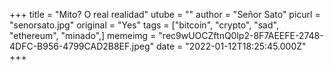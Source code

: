 +++
title = "Mito? O real realidad"
utube = ""
author = "Señor Sato"
picurl = "senorsato.jpg"
original = "Yes"
tags = ["bitcoin", "crypto", "sad", "ethereum", "minado",]
memeimg = "rec9wUOCZftnQ0lp2-8F7AEEFE-2748-4DFC-B956-4799CAD2B8EF.jpeg"
date = "2022-01-12T18:25:45.000Z"
+++